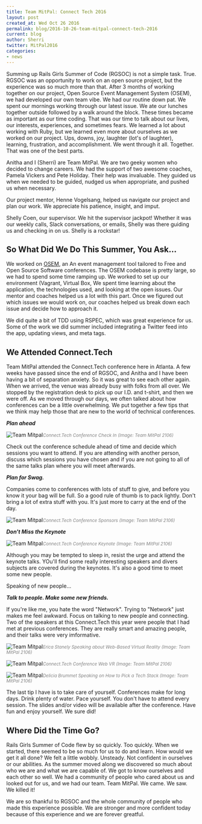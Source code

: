 ```yaml
---
title: Team MitPal: Connect Tech 2016
layout: post
created_at: Wed Oct 26 2016
permalink: blog/2016-10-26-team-mitpal-connect-tech-2016
current: blog
author: Sherri
twitter: MitPal2016
categories:
- news
---
```


Summing up Rails Girls Summer of Code (RGSOC) is not a simple task. True. RGSOC was an opportunity to work on an open source project, but the experience was so much more than that. After 3 months of working together on our project, Open Source Event Management System (OSEM), we had developed our own team vibe. We had our routine down pat. We spent our mornings working through our latest issue. We ate our lunches together outside followed by a walk around the block. These times became as important as our time coding. That was our time to talk about our lives, our interests, experiences, and sometimes fears. We learned a lot about working with Ruby, but we learned even more about ourselves as we worked on our project. Ups, downs, joy, laughter (lot's of laughter), learning, frustration, and accomplishment. We went through it all. Together. That was one of the best parts.

Anitha and I (Sherri) are Team MitPal. We are two geeky women who decided to change careers. We had the support of two awesome coaches, Pamela Vickers and Pete Holiday. Their help was invaluable. They guided us when we needed to be guided, nudged us when appropriate, and pushed us when necessary.

Our project mentor, Henne Vogelsang, helped us navigate our project and plan our work. We appreciate his patience, insight, and imput.

Shelly Coen, our supervisor. We hit the supervisor jackpot! Whether it was our weekly calls, Slack conversations, or emails, Shelly was there guiding us and checking in on us. Shelly is a rockstar!

## So What Did We Do This Summer, You Ask...

We worked on [OSEM](http://osem.io), an An event management tool tailored to Free and Open Source Software conferences. The OSEM codebase is pretty large, so we had to spend some time ramping up. We worked to set up our environment (Vagrant, Virtual Box, We spent time learning about the application, the technologies used, and looking at the open issues. Our mentor and coaches helped us a lot with this part. Once we figured out which issues we would work on, our coaches helped us break down each issue and decide how to approach it.

We did quite a bit of TDD using RSPEC, which was great experience for us. Some of the work we did summer included integrating a Twitter feed into the app, updating views, and meta tags.

## We Attended Connect.Tech

Team MitPal attended the Connect.Tech conference here in Atlanta. A few weeks have passed since the end of RGSOC, and Anitha and I have been having a bit of separation anxiety. So it was great to see each other again. When we arrived, the venue was already busy with folks from all over. We stopped by the registration desk to pick up our I.D. and t-shirt, and then we were off. As we moved through our days, we often talked about how conferences can be a little overwhelming. We put together a few tips that we think may help those that are new to the world of technical conferences.

***Plan ahead***

![Team Mitpal](/img/blog/2016/20161021-mitpal-conf-registration.jpg )<font color="grey"><small><i>Connect.Tech Conference Check In (Image: Team MitPal 2106)</i></small></font>

Check out the conference schedule ahead of time and decide which sessions you want to attend. If you are attending with another person, discuss which sessions you have chosen and if you are not going to all of the same talks plan where you will meet afterwards.

***Plan for Swag.***

Companies come to conferences with lots of stuff to give, and before you know it your bag will be full. So a good rule of thumb is to pack lightly. Don't bring a lot of extra stuff with you. It's just more to carry at the end of the day.

![Team Mitpal](/img/blog/2016/20161021-mitpal-conf-sponsors.jpg )<font color="grey"><small><i>Connect.Tech Conference Sponsors (Image: Team MitPal 2106)</i></small></font>

***Don't Miss the Keynote***

![Team Mitpal](/img/blog/2016/20161022-mitpal-conf-keynote.jpg )<font color="grey"><small><i>Connect.Tech Conference Keynote (Image: Team MitPal 2106)</i></small></font>

Although you may be tempted to sleep in, resist the urge and attend the keynote talks. YOu'll find some really interesting speakers and divers subjects are covered during the keynotes. It's also a good time to meet some new people.

Speaking of new people...

***Talk to people. Make some new friends.***

If you're like me, you hate the word "Network". Trying to "Network" just makes me feel awkward. Focus on talking to new people and connecting. Two of the speakers at this Connect.Tech this year were people that I had met at previous conferences. They are really smart and amazing people, and their talks were very imformative.

![Team Mitpal](/img/blog/2016/20161022-mitpal-conf-vr-erica.jpg )<font color="grey"><small><i>Erica Stanely Speaking about Web-Based Virtual Reality (Image: Team MitPal 2106)</i></small></font>

![Team Mitpal](/img/blog/2016/20161022-mitpal-conf-vr.jpg )<font color="grey"><small><i>Connect.Tech Conference Web VR (Image: Team MitPal 2106)</i></small></font>

![Team Mitpal](/img/blog/2016/20161022-mitpal-conf-kanye.jpg )<font color="grey"><small><i>Delicia Brummet Speaking on How to Pick a Tech Stack (Image: Team MitPal 2106)</i></small></font>

The last tip I have is to take care of yourself. Conferences make for long days. Drink plenty of water. Pace yourself. You don't have to attend every session. The slides and/or video will be available after the conference. Have fun and enjoy yourself. We sure did!

## Where Did the Time Go?

Rails Girls Summer of Code flew by so quickly. Too quickly. When we started, there seemed to be so much for us to do and learn. How would we get it all  done? We felt a little wobbly. Unsteady. Not confident in ourselves or our abilities. As the summer moved along we discovered so much about who we are and what we are capable of. We got to know ourselves and each other so well. We had a community of people who cared about us and looked out for us, and we had our team. Team MitPal. We came. We saw. We killed it! 

We are so thankful to RGSOC and the whole community of people who made this experience possible. We are stronger and more confident today because of this experience and we are forever greatful.
